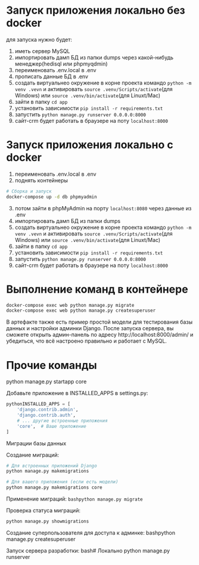 

# Запуск приложения локально без docker
для запуска нужно будет:
1. иметь сервер MySQL
2. импортировать дамп БД из папки dumps через какой-нибудь менеджер(hedisql или phpmyqdmin)
3. переименовать .env.local в .env
4. прописать данные БД в .env
3. создать виртуальнео окружение в корне проекта командо `python -m venv .vevn` и активировать `source .venv/Scripts/activate`(для Windows) или `source .venv/bin/activate`(для Linuxt/Mac)
4. зайти в папку `cd app`
5. установить зависимости `pip install -r requirements.txt`
6. запустить `python manage.py runserver 0.0.0.0:8000`
7. сайт-crm будет работать в браузере на поту `localhost:8000`

# Запуск приложения локально с docker
1. переименовать .env.local в .env
2. поднять контейнеры
```bash
# Сборка и запуск
docker-compose up -d db phpmyadmin
```
3. потом зайти в phpMyAdmin на порту `localhost:8080` через данные из .env
4. импортировать дамп БД из папки dumps
5. создать виртуальнео окружение в корне проекта командо `python -m venv .vevn` и активировать `source .venv/Scripts/activate`(для Windows) или `source .venv/bin/activate`(для Linuxt/Mac)
6. зайти в папку `cd app`
7. установить зависимости `pip install -r requirements.txt`
8. запустить `python manage.py runserver 0.0.0.0:8000`
9. сайт-crm будет работать в браузере на поту `localhost:8000`

# Выполнение команд в контейнере
```bash
docker-compose exec web python manage.py migrate
docker-compose exec web python manage.py createsuperuser
```
В артефакте также есть пример простой модели для тестирования базы данных и настройки админки Django.
После запуска сервера, вы сможете открыть админ-панель по адресу http://localhost:8000/admin/ и убедиться, что всё настроено правильно и работает с MySQL.

# Прочие команды
python manage.py startapp core

Добавьте приложение в INSTALLED_APPS в settings.py:
```python
pythonINSTALLED_APPS = [
    'django.contrib.admin',
    'django.contrib.auth',
    # ... другие встроенные приложения
    'core',  # Ваше приложение
]
```

Миграции базы данных 

Создание миграций:
```bash
# Для встроенных приложений Django
python manage.py makemigrations

# Для вашего приложения (если есть модели)
python manage.py makemigrations core
```
Применение миграций:
`bashpython manage.py migrate`

Проверка статуса миграций:
```bash
python manage.py showmigrations
```
Создание суперпользователя для доступа к админке:
bashpython manage.py createsuperuser

Запуск сервера разработки:
bash# Локально
python manage.py runserver